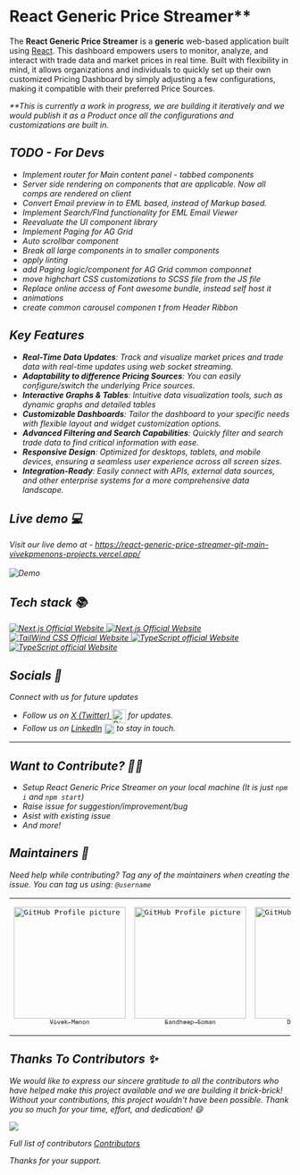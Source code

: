 
# React Generic Price Streamer**

The **React Generic Price Streamer** is a <b>generic</b> web-based application built using [React](https://reactjs.org/). This dashboard empowers users to monitor, analyze, and interact with trade data and market prices in real time. Built with flexibility in mind, it allows organizations and individuals to quickly set up their own customized Pricing Dashboard by simply adjusting a few configurations, making it compatible with their preferred Price Sources. 

<i>**This is currently a work in progress, we are building it iteratively and we would publish it as a Product once all the configurations and customizations are built in.<i>

## TODO - For Devs
- Implement router for Main content panel - tabbed components
- Server side rendering on components that are applicable. Now all comps are rendered on client
- Convert Email preview in to EML based, instead of Markup based. 
- Implement Search/FInd functionality for EML Email Viewer 
- Reevaluate the UI component library 
- Implement Paging for AG Grid
- Auto scrollbar component
- Break all large components in to smaller components
- apply linting
- add Paging logic/component for AG Grid common componnet
- move highchart CSS customizations to SCSS file from the JS file
- Replace online access of Font awesome bundle, instead self host it 
- animations 
- create common carousel componen t from Header Ribbon

## Key Features

- **Real-Time Data Updates**: Track and visualize market prices and trade data with real-time updates using web socket streaming.
- **Adaptability to difference Pricing Sources**: You can easily configure/switch the underlying Price sources.
- **Interactive Graphs & Tables**: Intuitive data visualization tools, such as dynamic graphs and detailed tables
- **Customizable Dashboards**: Tailor the dashboard to your specific needs with flexible layout and widget customization options.
- **Advanced Filtering and Search Capabilities**: Quickly filter and search trade data to find critical information with ease.
- **Responsive Design**: Optimized for desktops, tablets, and mobile devices, ensuring a seamless user experience across all screen sizes.
- **Integration-Ready**: Easily connect with APIs, external data sources, and other enterprise systems for a more comprehensive data landscape.

<a name="demo"></a>
## Live demo 💻
Visit our live demo at - https://react-generic-price-streamer-git-main-vivekpmenons-projects.vercel.app/  
<br>
![Demo](https://github.com/VivekPMenon/react-generic-price-streamer/blob/main/public/demo.gif)

<a name="tech-stack"></a>

## Tech stack 📚

<p>
  <a href="https://html5.org/">
    <img src="https://img.shields.io/badge/HTML5-E34F26?style=for-the-badge&logo=html5&logoColor=white" alt="Next.js Official Website"/>
  </a>
  <a href="https://www.typescriptlang.org/">
    <img src="https://img.shields.io/badge/TypeScript-007ACC?style=for-the-badge&logo=typescript&logoColor=white" alt="Next.js Official Website"/>
  </a>
  <a href="https://react.dev/">
    <img src="https://img.shields.io/badge/React-61DAFB?style=for-the-badge&logo=react&logoColor=white" alt="TailWind CSS Official Website"/>
  </a>
  <a href="https://www.typescriptlang.org/">
    <img src="https://img.shields.io/badge/.NET-512BD4?style=for-the-badge&logo=dotnet&logoColor=white" alt="TypeScript official Website"/>
  </a>
  <a href="https://dotnet.microsoft.com/en-us/apps/aspnet">
    <img src="https://img.shields.io/badge/Vercel-000000?style=for-the-badge&logo=vercel&logoColor=white" alt="TypeScript official Website"/>
  </a>
</p>
<a name="socials"></a>

## Socials 📱

Connect with us for future updates
- Follow us on [X (Twitter) ](https://x.com/vivekpariyadath) <img src="https://uxwing.com/wp-content/themes/uxwing/download/brands-and-social-media/x-social-media-logo-icon.png" alt="Discord" width="25" height="25"  align="center"> 
 for updates. 
- Follow us on [LinkedIn](www.linkedin.com/in/vivek-menon-ab7ab410b) <img src="https://github.com/shelar1423/LinksHub/assets/82649533/08ffebb8-68a1-4cd1-9078-97f284de5cef" alt="Discord" width="18" height="18"  align="center">  to stay in touch.


---

<a name="want-to-contribute"></a>

## Want to Contribute? 👩‍💻

- Setup React Generic Price Streamer on your local machine (It is just `npm i` and `npm start`)
- Raise issue for suggestion/improvement/bug
- Asist with existing issue
- And more!


## Maintainers 🤝

Need help while contributing? Tag any of the maintainers when creating the issue. You can tag us using: `@username`

<table>
  <tr>
    <td align="center" width="200"><pre><a href="https://github.com/VivekPMenon"><img src="https://github.com/vivekpmenon.png" width="200" alt="GitHub Profile picture of Vivek Menon" /><br><sub>Vivek Menon</sub></a></pre></td>
    <td align="center" width="200"><pre><a href="https://github.com/sandheepsoman"><img src="https://github.com/sandheepsoman.png" width="200" alt="GitHub Profile picture of Sandheep Soman" /><br><sub>Sandheep Soman</sub></a></pre></td>
    <td align="center" width="200"><pre><a href="https://github.com/dmaciag"><img src="https://github.com/dmaciag.png" width="200" alt="GitHub Profile picture of Daniel Maciag" /><br><sub>Daniel Maciag</sub></a></pre></td>
    <td align="center" width="200"><pre><a href="https://github.com/pramodsankarl"><img src="https://github.com/pramodsankarl.png" width="200" alt="GitHub Profile Picture of Pramod Sankar"/><br><sub>Pramod Sankar</sub></a></pre></td>
  </tr>
</table>

<a name="our-contributors"></a>

## Thanks To Contributors ✨

We would like to express our sincere gratitude to all the contributors who have helped make this project available and we are building it brick-brick! Without your contributions, this project wouldn't have been possible. Thank you so much for your time, effort, and dedication! 😄

<a href="https://github.com/VivekPMenon/react-generic-price-streamer/graphs/contributors">
  <img src="https://contrib.rocks/image?max=10&repo=vivekpmenon/react-generic-price-streamer" />
</a>

Full list of contributors [Contributors](https://github.com/VivekPMenon/react-generic-price-streamer/graphs/contributors)

Thanks for your support.
